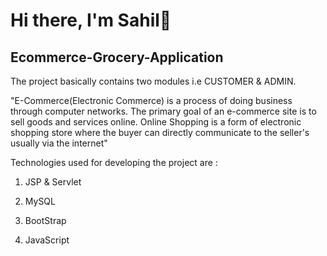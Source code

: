 # Hi there, I'm Sahil👋
## Ecommerce-Grocery-Application
The project basically contains two modules i.e CUSTOMER & ADMIN.

"E-Commerce(Electronic Commerce) is a process of doing business through computer networks. The primary goal of an e-commerce site is to sell goods and services online. Online Shopping is a form of electronic shopping store where the buyer can directly communicate to the seller's usually via the internet"

Technologies used for developing the project are :

1. JSP & Servlet

2. MySQL

3. BootStrap

4. JavaScript
